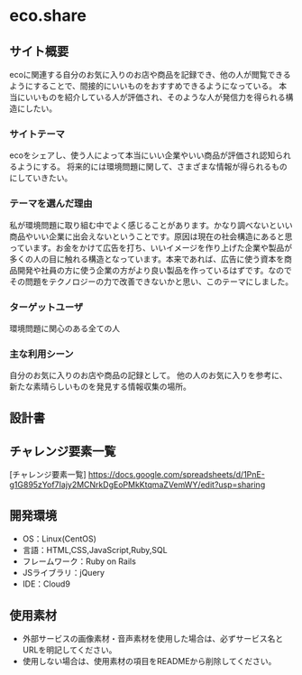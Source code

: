 # eco.share

## サイト概要
ecoに関連する自分のお気に入りのお店や商品を記録でき、他の人が閲覧できるようにすることで、間接的にいいものをおすすめできるようになっている。
本当にいいものを紹介している人が評価され、そのような人が発信力を得られる構造にしたい。

### サイトテーマ
ecoをシェアし、使う人によって本当にいい企業やいい商品が評価され認知られるようにする。
将来的には環境問題に関して、さまざまな情報が得られるものにしていきたい。

### テーマを選んだ理由
私が環境問題に取り組む中でよく感じることがあります。かなり調べないといい商品やいい企業に出会えないということです。原因は現在の社会構造にあると思っています。お金をかけて広告を打ち、いいイメージを作り上げた企業や製品が多くの人の目に触れる構造となっています。本来であれば、広告に使う資本を商品開発や社員の方に使う企業の方がより良い製品を作っているはずです。なのでその問題をテクノロジーの力で改善できないかと思い、このテーマにしました。

### ターゲットユーザ
環境問題に関心のある全ての人

### 主な利用シーン
自分のお気に入りのお店や商品の記録として。
他の人のお気に入りを参考に、新たな素晴らしいものを発見する情報収集の場所。


## 設計書



## チャレンジ要素一覧
[チャレンジ要素一覧]
https://docs.google.com/spreadsheets/d/1PnE-g1G895zYof7Iajy2MCNrkDgEoPMkKtqmaZVemWY/edit?usp=sharing

## 開発環境
- OS：Linux(CentOS)
- 言語：HTML,CSS,JavaScript,Ruby,SQL
- フレームワーク：Ruby on Rails
- JSライブラリ：jQuery
- IDE：Cloud9

## 使用素材
- 外部サービスの画像素材・音声素材を使用した場合は、必ずサービス名とURLを明記してください。
- 使用しない場合は、使用素材の項目をREADMEから削除してください。